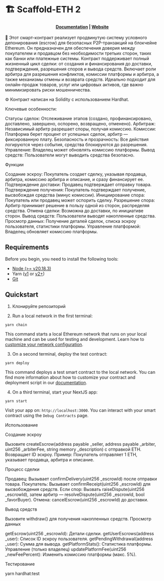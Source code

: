 # 🏗 Scaffold-ETH 2

<h4 align="center">
  <a href="https://docs.scaffoldeth.io">Documentation</a> |
  <a href="https://scaffoldeth.io">Website</a>
</h4>

🧪 Этот смарт-контракт реализует продвинутую систему условного депонирования (escrow) для безопасных P2P-транзакций на блокчейне Ethereum. Он предназначен для обеспечения доверия между покупателем и продавцом без необходимости третьих сторон, таких как банки или платежные системы. Контракт поддерживает полный жизненный цикл сделки: от создания и финансирования до доставки, подтверждения, разрешения споров и вывода средств. Включает роли арбитра для разрешения конфликтов, комиссии платформы и арбитра, а также механизмы отмены и возврата средств. Идеально подходит для онлайн-продаж товаров, услуг или цифровых активов, где важно минимизировать риски мошенничества.

⚙️ Контракт написан на Solidity с использованием Hardhat.

Ключевые особенности:

Статусы сделок: Отслеживание этапов (создано, профинансировано, доставлено, завершено, оспорено, возвращено, отменено).
Арбитраж: Независимый арбитр разрешает споры, получая комиссию.
Комиссии: Платформа берет процент от успешных сделок, арбитр — фиксированную плату.
Безопасность и прозрачность: Все действия логируются через события, средства блокируются до разрешения.
Управление: Владелец может обновлять комиссию платформы.
Вывод средств: Пользователи могут выводить средства безопасно.

Функции

Создание эскроу: Покупатель создает сделку, указывая продавца, арбитра, комиссию арбитра и описание, и сразу финансирует ее.
Подтверждение доставки: Продавец подтверждает отправку товара.
Подтверждение получения: Покупатель подтверждает получение, высвобождая средства (минус комиссии).
Инициирование спора: Покупатель или продавец может оспорить сделку.
Разрешение спора: Арбитр принимает решение в пользу одной из сторон, распределяя средства.
Отмена сделки: Возможна до доставки, по инициативе сторон.
Вывод средств: Пользователи выводят накопленные средства.
Просмотр данных: Получение деталей сделок, списка эскроу пользователя, статистики платформы.
Управление платформой: Владелец обновляет комиссию платформы.

## Requirements

Before you begin, you need to install the following tools:

- [Node (>= v20.18.3)](https://nodejs.org/en/download/)
- Yarn ([v1](https://classic.yarnpkg.com/en/docs/install/) or [v2+](https://yarnpkg.com/getting-started/install))
- [Git](https://git-scm.com/downloads)

## Quickstart



1. Клонируйте репозиторий


2. Run a local network in the first terminal:

```
yarn chain
```

This command starts a local Ethereum network that runs on your local machine and can be used for testing and development. Learn how to [customize your network configuration](https://docs.scaffoldeth.io/quick-start/environment#1-initialize-a-local-blockchain).

3. On a second terminal, deploy the test contract:

```
yarn deploy
```

This command deploys a test smart contract to the local network. You can find more information about how to customize your contract and deployment script in our [documentation](https://docs.scaffoldeth.io/quick-start/environment#2-deploy-your-smart-contract).

4. On a third terminal, start your NextJS app:

```
yarn start
```

Visit your app on: `http://localhost:3000`. You can interact with your smart contract using the `Debug Contracts` page. 

Использование

Создание эскроу

Вызовите createEscrow(address payable _seller, address payable _arbiter, uint256 _arbiterFee, string memory _description) с отправкой ETH. Возвращает ID эскроу.
Пример: Покупатель отправляет 1 ETH, указывает продавца, арбитра и описание.

Процесс сделки

Продавец: Вызывает confirmDelivery(uint256 _escrowId) после отправки товара.
Покупатель: Вызывает confirmReceipt(uint256 _escrowId) для высвобождения средств.
Если спор: Вызвать raiseDispute(uint256 _escrowId), затем арбитр — resolveDispute(uint256 _escrowId, bool _favorBuyer).
Отмена: cancelEscrow(uint256 _escrowId) до доставки.

Вывод средств

Вызовите withdraw() для получения накопленных средств.
Просмотр данных

getEscrow(uint256 _escrowId): Детали сделки.
getUserEscrows(address _user): Список ID эскроу пользователя.
getPendingWithdrawal(address _user): Сумма для вывода.
getPlatformStats(): Статистика платформы.
Управление (только владелец)
updatePlatformFee(uint256 _newFeePercent): Изменить комиссию платформы (макс. 5%).

Тестирование

yarn hardhat:test
